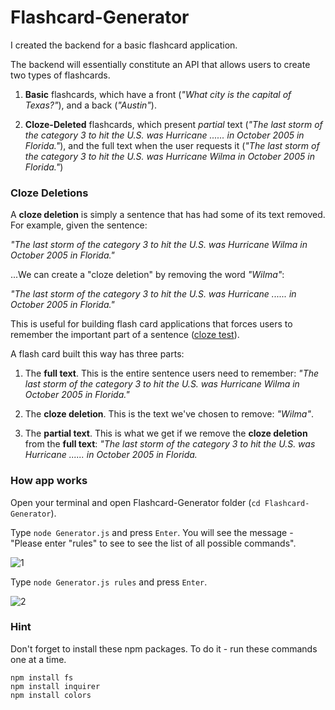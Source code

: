 # Flashcard-Generator

I created the backend for a basic flashcard application.

The backend will essentially constitute an API that allows users to create two types of flashcards.

1. **Basic** flashcards, which have a front (_"What city is the capital of Texas?"_), and a back (_"Austin"_).

2. **Cloze-Deleted** flashcards, which present _partial_ text (_"The last storm of the category 3 to hit the U.S. was Hurricane ...... in October 2005 in Florida."_), and the full text when the user requests it (_"The last storm of the category 3 to hit the U.S. was Hurricane Wilma in October 2005 in Florida."_)

### Cloze Deletions

A **cloze deletion** is simply a sentence that has had some of its text removed. For example, given the sentence:

_"The last storm of the category 3 to hit the U.S. was Hurricane Wilma in October 2005 in Florida."_

...We can create a "cloze deletion" by removing the word _"Wilma"_:

_"The last storm of the category 3 to hit the U.S. was Hurricane ...... in October 2005 in Florida."_

This is useful for building flash card applications that forces users to remember the important part of a sentence ([cloze test](https://en.wikipedia.org/wiki/Cloze_test)).

A flash card built this way has three parts:

1. The **full text**. This is the entire sentence users need to remember:  _"The last storm of the category 3 to hit the U.S. was Hurricane Wilma in October 2005 in Florida."_

2. The **cloze deletion**. This is the text we've chosen to remove: _"Wilma"_.

3. The **partial text**. This is what we get if we remove the **cloze deletion** from the **full text**: _"The last storm of the category 3 to hit the U.S. was Hurricane ...... in October 2005 in Florida._

### How app works

Open your terminal and open Flashcard-Generator folder (`cd Flashcard-Generator`).

Type `node Generator.js` and press `Enter`. You will see the message - "Please enter "rules" to see to see the list of all possible commands".

![1](https://user-images.githubusercontent.com/28790452/29722393-288982dc-8986-11e7-9835-9a5ddca4da15.gif) 

Type `node Generator.js rules` and press `Enter`. 

![2](https://user-images.githubusercontent.com/28790452/29722394-288e94f2-8986-11e7-8007-d22ad939aa89.gif)






### Hint

Don't forget to install these npm packages. To do it - run these commands one at a time.

```
npm install fs
npm install inquirer
npm install colors

```


